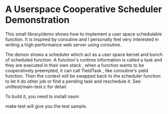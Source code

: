 A Userspace Cooperative Scheduler Demonstration
==================================================

This small library/demo shows how to implement a user space schedulable function. It is inspired by coroutine and I
personally feel very interested in writing a high performance web server using coroutine.

The demon shows a scheduler which act as a user space kernel and bunch of scheduled function. A function's runtime
information is called a task and they are executed in their own *stack* , when a function wants to be cooperatively
preempted, it can call YieldTask , like coroutine's yield function. Then the context will be swapped back to the
scheduler function to let it do other job or find a pending task and reschedule it. See unittest/main-test.c for detail.

To build it, you need to install nasm

make test will give you the test sample.

